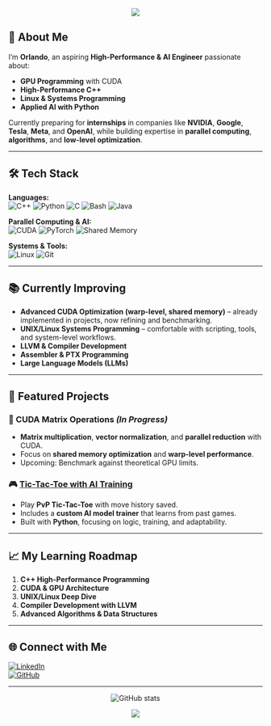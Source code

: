 <!-- Banner -->
<p align="center">
  <img src="https://capsule-render.vercel.app/api?type=wave&color=gradient&height=200&section=header&text=Hi,%20I'm%20Orlando%20👋&fontSize=50&animation=fadeIn&fontAlignY=35" />
</p>

## 🎯 About Me
I’m **Orlando**, an aspiring **High-Performance & AI Engineer** passionate about:
- **GPU Programming** with CUDA
- **High-Performance C++**
- **Linux & Systems Programming**
- **Applied AI with Python**

Currently preparing for **internships** in companies like **NVIDIA**, **Google**, **Tesla**, **Meta**, and **OpenAI**, while building expertise in **parallel computing**, **algorithms**, and **low-level optimization**.

---

## 🛠️ Tech Stack

**Languages:**  
![C++](https://img.shields.io/badge/C++-00599C?logo=cplusplus&logoColor=white)
![Python](https://img.shields.io/badge/Python-3776AB?logo=python&logoColor=white)
![C](https://img.shields.io/badge/C-00599C?logo=c&logoColor=white)
![Bash](https://img.shields.io/badge/Bash-121011?logo=gnu-bash&logoColor=white)
![Java](https://img.shields.io/badge/Java-007396?logo=java&logoColor=white)

**Parallel Computing & AI:**  
![CUDA](https://img.shields.io/badge/CUDA-76B900?logo=nvidia&logoColor=white)
![PyTorch](https://img.shields.io/badge/PyTorch-EE4C2C?logo=pytorch&logoColor=white)
![Shared Memory](https://img.shields.io/badge/Shared%20Memory-%2300C7B7?logo=nvidia&logoColor=white)

**Systems & Tools:**  
![Linux](https://img.shields.io/badge/Linux-FCC624?logo=linux&logoColor=black)
![Git](https://img.shields.io/badge/Git-F05032?logo=git&logoColor=white)

---

## 📚 Currently Improving
- **Advanced CUDA Optimization (warp-level, shared memory)** – already implemented in projects, now refining and benchmarking.
- **UNIX/Linux Systems Programming** – comfortable with scripting, tools, and system-level workflows.
- **LLVM & Compiler Development**
- **Assembler & PTX Programming**
- **Large Language Models (LLMs)**

---

## 📌 Featured Projects

### 🚀 CUDA Matrix Operations *(In Progress)*
- **Matrix multiplication**, **vector normalization**, and **parallel reduction** with CUDA.
- Focus on **shared memory optimization** and **warp-level performance**.
- Upcoming: Benchmark against theoretical GPU limits.

### 🎮 [Tic-Tac-Toe with AI Training](https://github.com/TU-USUARIO/tictactoe-ai)
- Play **PvP Tic-Tac-Toe** with move history saved.
- Includes a **custom AI model trainer** that learns from past games.
- Built with **Python**, focusing on logic, training, and adaptability.

---

## 📈 My Learning Roadmap
1. **C++ High-Performance Programming**
2. **CUDA & GPU Architecture**
3. **UNIX/Linux Deep Dive**
4. **Compiler Development with LLVM**
5. **Advanced Algorithms & Data Structures**

---

## 🌐 Connect with Me
[![LinkedIn](https://img.shields.io/badge/LinkedIn-Profile-blue)](https://linkedin.com/in/TU-USUARIO)  
[![GitHub](https://img.shields.io/badge/GitHub-Follow-black)](https://github.com/TU-USUARIO)

---

<p align="center">
  <img src="https://github-readme-stats.vercel.app/api?username=TU-USUARIO&show_icons=true&theme=tokyonight" alt="GitHub stats" />
</p>

<p align="center">
  <img src="https://capsule-render.vercel.app/api?type=wave&color=gradient&height=100&section=footer" />
</p>
